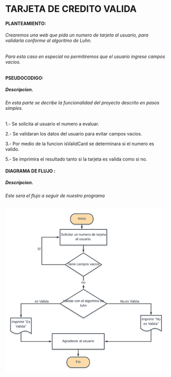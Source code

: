 #  TARJETA DE CREDITO VALIDA

#### PLANTEAMIENTO:

###### Crearemos una web que pida un numero de tarjeta al usuario, para validarla conforme al algoritmo de Luhn.


###### Para esta caso en especial no permitiremos que el usuario ingrese  campos vacios.



#### PSEUDOCODIGO:
##### Descripcion.
###### En esta parte se decribe la funcionalidad del proyecto descrito en pasos simples.

1.- Se solicita al usuario el numero a evaluar.

2.- Se validaran los datos del usuario para evitar campos vacios.

3.- Por medio de la funcion isValidCard se determinara si el numero es valido.

5.- Se imprimira el resultado tanto si la tarjeta es valida como si no.



#### DIAGRAMA DE FLUJO :
##### Descripcion.
###### Este sera el flujo a seguir de nuestro programa

![Diagrama de flujo de TarjetaValida](assets/image/tarjeta-valida.png)
